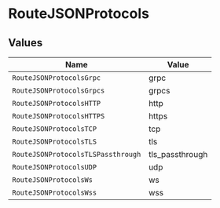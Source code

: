 # RouteJSONProtocols


## Values

| Name                               | Value                              |
| ---------------------------------- | ---------------------------------- |
| `RouteJSONProtocolsGrpc`           | grpc                               |
| `RouteJSONProtocolsGrpcs`          | grpcs                              |
| `RouteJSONProtocolsHTTP`           | http                               |
| `RouteJSONProtocolsHTTPS`          | https                              |
| `RouteJSONProtocolsTCP`            | tcp                                |
| `RouteJSONProtocolsTLS`            | tls                                |
| `RouteJSONProtocolsTLSPassthrough` | tls_passthrough                    |
| `RouteJSONProtocolsUDP`            | udp                                |
| `RouteJSONProtocolsWs`             | ws                                 |
| `RouteJSONProtocolsWss`            | wss                                |